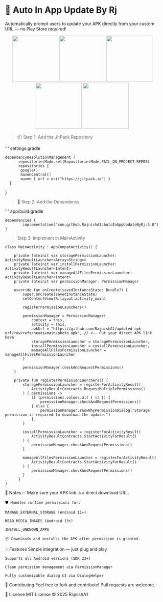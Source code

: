 # 🚀 Auto In App Update By Rj
Automatically prompt users to update your APK directly from your custom URL — no Play Store required!

<p align="center"> <img src="https://github.com/user-attachments/assets/d999f427-7abf-414b-b6c1-3360301cff00" width="150"/> <img src="https://github.com/user-attachments/assets/99219e7a-adc4-4ec2-8fea-4237b1ef38c4" width="150"/> <img src="https://github.com/user-attachments/assets/f147ca39-31a3-4e79-af81-d40c4dfe7d26" width="150"/> <img src="https://github.com/user-attachments/assets/06d75410-eb14-4658-b6d9-2e6557df9e2f" width="150"/> <img src="https://github.com/user-attachments/assets/78553285-7412-47a5-bb99-509713a48995" width="150"/>  </p>

> 📦 Step 1: Add the JitPack Repository

''' settings.gradle

	dependencyResolutionManagement {
          repositoriesMode.set(RepositoriesMode.FAIL_ON_PROJECT_REPOS)
          repositories {
           google()
           mavenCentral()
           maven { url = uri("https://jitpack.io") }
      }
}


 > 🧩 Step 2: Add the Dependency

''' app/build.gradle

	dependencies {
    		implementation("com.github.RajnishA1:AutoInAppUpdateByRj:3.0")
	}



> Step 3: Implement in MainActivity

    class MainActivity : AppCompatActivity() {

	    private lateinit var storagePermissionLauncher: ActivityResultLauncher<Array<String>>
	    private lateinit var installPermissionLauncher: ActivityResultLauncher<Intent>
	    private lateinit var manageAllFilesPermissionLauncher: ActivityResultLauncher<Intent>
	    private lateinit var permissionManager: PermissionManager
	
	    override fun onCreate(savedInstanceState: Bundle?) {
	        super.onCreate(savedInstanceState)
	        setContentView(R.layout.activity_main)
	
	        registerPermissionLaunchers()
	
	        permissionManager = PermissionManager(
	            context = this,
	            activity = this,
	            apkUrl = "https://github.com/RajnishA1/updated-apk-url/raw/refs/heads/main/photo.apk", // <-- Put your direct APK link here
	            storagePermissionLauncher = storagePermissionLauncher,
	            installPermissionLauncher = installPermissionLauncher,
	            manageAllFilesPermissionLauncher = manageAllFilesPermissionLauncher
	        )
	
	        permissionManager.checkAndRequestPermissions()
	    }
	
	    private fun registerPermissionLaunchers() {
	        storagePermissionLauncher = registerForActivityResult(
	            ActivityResultContracts.RequestMultiplePermissions()
	        ) { permissions ->
	            if (permissions.values.all { it }) {
	                permissionManager.checkAndRequestPermissions()
	            } else {
	                permissionManager.showWhyPermissionDialog("Storage permission is required to download the update.")
	            }
	        }
	
	        installPermissionLauncher = registerForActivityResult(
	            ActivityResultContracts.StartActivityForResult()
	        ) {
	            permissionManager.checkAndRequestPermissions()
	        }
	
	        manageAllFilesPermissionLauncher = registerForActivityResult(
	            ActivityResultContracts.StartActivityForResult()
	        ) {
	            permissionManager.checkAndRequestPermissions()
	        }
	      }
    }






📝 Notes
	 ✅ Make sure your APK link is a direct download URL.
	
	🛡️ Handles runtime permissions for:
	
	MANAGE_EXTERNAL_STORAGE (Android 11+)
	
	READ_MEDIA_IMAGES (Android 13+)
	
	INSTALL_UNKNOWN_APPS
	
	📦 Downloads and installs the APK after permission is granted.

 💡 Features
	Simple integration — just plug and play
	
	Supports all Android versions (SDK 23+)
	
	Clean permission management via PermissionManager
	
	Fully customizable dialog UI via DialogHelper

🙌 Contributing
	Feel free to fork and contribute! Pull requests are welcome.

 📜 License
	MIT License © 2025 RajnishA1
